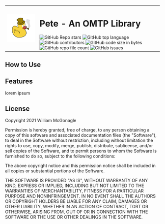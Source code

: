 <table>
    <td>
        <img src="./.github/resources/logo.svg">
    </td>
    <td>
        <h1>Pete - An OMTP Library</h1>
        <img alt="GitHub Repo stars" src="https://img.shields.io/github/stars/william-mcgonagle/pete?style=flat">
        <img alt="GitHub top language" src="https://img.shields.io/github/languages/top/william-mcgonagle/pete">
        <img alt="GitHub contributors" src="https://img.shields.io/github/contributors/william-mcgonagle/pete">
        <img alt="GitHub code size in bytes" src="https://img.shields.io/github/languages/code-size/william-mcgonagle/pete">
        <img alt="GitHub repo file count" src="https://img.shields.io/github/directory-file-count/william-mcgonagle/pete">
        <img alt="GitHub issues" src="https://img.shields.io/github/issues/william-mcgonagle/pete">
    </td>
</table>

## How to Use

## Features

lorem ipsum

## License

Copyright 2021 William McGonagle

Permission is hereby granted, free of charge, to any person obtaining a copy of this software and associated documentation files (the "Software"), to deal in the Software without restriction, including without limitation the rights to use, copy, modify, merge, publish, distribute, sublicense, and/or sell copies of the Software, and to permit persons to whom the Software is furnished to do so, subject to the following conditions:

The above copyright notice and this permission notice shall be included in all copies or substantial portions of the Software.

THE SOFTWARE IS PROVIDED "AS IS", WITHOUT WARRANTY OF ANY KIND, EXPRESS OR IMPLIED, INCLUDING BUT NOT LIMITED TO THE WARRANTIES OF MERCHANTABILITY, FITNESS FOR A PARTICULAR PURPOSE AND NONINFRINGEMENT. IN NO EVENT SHALL THE AUTHORS OR COPYRIGHT HOLDERS BE LIABLE FOR ANY CLAIM, DAMAGES OR OTHER LIABILITY, WHETHER IN AN ACTION OF CONTRACT, TORT OR OTHERWISE, ARISING FROM, OUT OF OR IN CONNECTION WITH THE SOFTWARE OR THE USE OR OTHER DEALINGS IN THE SOFTWARE.
